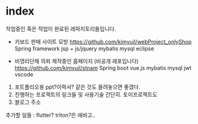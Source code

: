 # index

작업중인 혹은 작업이 완료된 레파지토리들입니다.


* 키보드 판매 사이트 모방
https://github.com/kimyuil/webProject_onlyShop
Spring framework
jsp + js/jquery
mybatis mysql
eclipse

* 비영리단체 의뢰 제작중인 홈페이지 (비공개 레포입니다)
https://github.com/kimyuil/stnam
Spring boot
vue.js
mybatis mysql 
jwt
vscode






1) 포트폴리오용 ppt?이력서? 같은 것도 올려놓으면 좋겠다.
2) 진행하는 프로젝트의 링크들 및 사용기술 간단히. 토이프로젝트도
3) 블로그 주소

추가할 일들 : flutter? triton?은 에바고.. 
